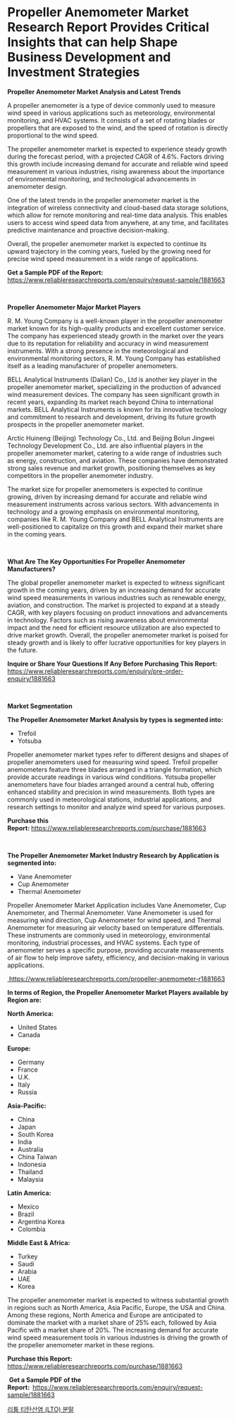 <p><h1>Propeller Anemometer Market Research Report Provides Critical Insights that can help Shape Business Development and Investment Strategies</h1></p><p><strong>Propeller Anemometer Market Analysis and Latest Trends</strong></p>
<p><p>A propeller anemometer is a type of device commonly used to measure wind speed in various applications such as meteorology, environmental monitoring, and HVAC systems. It consists of a set of rotating blades or propellers that are exposed to the wind, and the speed of rotation is directly proportional to the wind speed.</p><p>The propeller anemometer market is expected to experience steady growth during the forecast period, with a projected CAGR of 4.6%. Factors driving this growth include increasing demand for accurate and reliable wind speed measurement in various industries, rising awareness about the importance of environmental monitoring, and technological advancements in anemometer design.</p><p>One of the latest trends in the propeller anemometer market is the integration of wireless connectivity and cloud-based data storage solutions, which allow for remote monitoring and real-time data analysis. This enables users to access wind speed data from anywhere, at any time, and facilitates predictive maintenance and proactive decision-making.</p><p>Overall, the propeller anemometer market is expected to continue its upward trajectory in the coming years, fueled by the growing need for precise wind speed measurement in a wide range of applications.</p></p>
<p><strong>Get a Sample PDF of the Report:&nbsp;</strong> <a href="https://www.reliableresearchreports.com/enquiry/request-sample/1881663">https://www.reliableresearchreports.com/enquiry/request-sample/1881663</a></p>
<p>&nbsp;</p>
<p><strong>Propeller Anemometer Major Market Players</strong></p>
<p><p>R. M. Young Company is a well-known player in the propeller anemometer market known for its high-quality products and excellent customer service. The company has experienced steady growth in the market over the years due to its reputation for reliability and accuracy in wind measurement instruments. With a strong presence in the meteorological and environmental monitoring sectors, R. M. Young Company has established itself as a leading manufacturer of propeller anemometers.</p><p>BELL Analytical Instruments (Dalian) Co., Ltd is another key player in the propeller anemometer market, specializing in the production of advanced wind measurement devices. The company has seen significant growth in recent years, expanding its market reach beyond China to international markets. BELL Analytical Instruments is known for its innovative technology and commitment to research and development, driving its future growth prospects in the propeller anemometer market.</p><p>Arctic Huineng (Beijing) Technology Co., Ltd. and Beijing Bolun Jingwei Technology Development Co., Ltd. are also influential players in the propeller anemometer market, catering to a wide range of industries such as energy, construction, and aviation. These companies have demonstrated strong sales revenue and market growth, positioning themselves as key competitors in the propeller anemometer industry.</p><p>The market size for propeller anemometers is expected to continue growing, driven by increasing demand for accurate and reliable wind measurement instruments across various sectors. With advancements in technology and a growing emphasis on environmental monitoring, companies like R. M. Young Company and BELL Analytical Instruments are well-positioned to capitalize on this growth and expand their market share in the coming years.</p></p>
<p>&nbsp;</p>
<p><strong>What Are The Key Opportunities For Propeller Anemometer Manufacturers?</strong></p>
<p><p>The global propeller anemometer market is expected to witness significant growth in the coming years, driven by an increasing demand for accurate wind speed measurements in various industries such as renewable energy, aviation, and construction. The market is projected to expand at a steady CAGR, with key players focusing on product innovations and advancements in technology. Factors such as rising awareness about environmental impact and the need for efficient resource utilization are also expected to drive market growth. Overall, the propeller anemometer market is poised for steady growth and is likely to offer lucrative opportunities for key players in the future.</p></p>
<p><strong>Inquire or Share Your Questions If Any Before Purchasing This Report:</strong> <a href="https://www.reliableresearchreports.com/enquiry/pre-order-enquiry/1881663">https://www.reliableresearchreports.com/enquiry/pre-order-enquiry/1881663</a></p>
<p>&nbsp;</p>
<p><strong>Market Segmentation</strong></p>
<p><strong>The Propeller Anemometer Market Analysis by types is segmented into:</strong></p>
<p><ul><li>Trefoil</li><li>Yotsuba</li></ul></p>
<p><p>Propeller anemometer market types refer to different designs and shapes of propeller anemometers used for measuring wind speed. Trefoil propeller anemometers feature three blades arranged in a triangle formation, which provide accurate readings in various wind conditions. Yotsuba propeller anemometers have four blades arranged around a central hub, offering enhanced stability and precision in wind measurements. Both types are commonly used in meteorological stations, industrial applications, and research settings to monitor and analyze wind speed for various purposes.</p></p>
<p><strong>Purchase this Report:&nbsp;</strong><a href="https://www.reliableresearchreports.com/purchase/1881663">https://www.reliableresearchreports.com/purchase/1881663</a></p>
<p>&nbsp;</p>
<p><strong>The Propeller Anemometer Market Industry Research by Application is segmented into:</strong></p>
<p><ul><li>Vane Anemometer</li><li>Cup Anemometer</li><li>Thermal Anemometer</li></ul></p>
<p><p>Propeller Anemometer Market Application includes Vane Anemometer, Cup Anemometer, and Thermal Anemometer. Vane Anemometer is used for measuring wind direction, Cup Anemometer for wind speed, and Thermal Anemometer for measuring air velocity based on temperature differentials. These instruments are commonly used in meteorology, environmental monitoring, industrial processes, and HVAC systems. Each type of anemometer serves a specific purpose, providing accurate measurements of air flow to help improve safety, efficiency, and decision-making in various applications.</p></p>
<p><a href="https://www.reliableresearchreports.com/propeller-anemometer-r1881663">&nbsp;https://www.reliableresearchreports.com/propeller-anemometer-r1881663</a></p>
<p><strong>In terms of Region, the Propeller Anemometer Market Players available by Region are:</strong></p>
<p>
    <p> <strong> North America: </strong>
        <ul>
            <li>United States</li>
            <li>Canada</li>
        </ul>
        </p> 
    <p> <strong> Europe: </strong>
        <ul>
            <li>Germany</li>
            <li>France</li>
            <li>U.K.</li>
            <li>Italy</li>
            <li>Russia</li>
        </ul>
        </p> 
    <p> <strong> Asia-Pacific: </strong>
        <ul>
            <li>China</li>
            <li>Japan</li>
            <li>South Korea</li>
            <li>India</li>
            <li>Australia</li>
            <li>China Taiwan</li>
            <li>Indonesia</li>
            <li>Thailand</li>
            <li>Malaysia</li>
        </ul>
        </p> 
    <p> <strong> Latin America: </strong>
        <ul>
            <li>Mexico</li>
            <li>Brazil</li>
            <li>Argentina Korea</li>
            <li>Colombia</li>
        </ul>
        </p> 
    <p> <strong> Middle East & Africa: </strong>
        <ul>
            <li>Turkey</li>
            <li>Saudi</li>
            <li>Arabia</li>
            <li>UAE</li>
            <li>Korea</li>
        </ul>
    </p>
    </p>
<p><p>The propeller anemometer market is expected to witness substantial growth in regions such as North America, Asia Pacific, Europe, the USA and China. Among these regions, North America and Europe are anticipated to dominate the market with a market share of 25% each, followed by Asia Pacific with a market share of 20%. The increasing demand for accurate wind speed measurement tools in various industries is driving the growth of the propeller anemometer market in these regions.</p></p>
<p><strong>Purchase this Report: </strong><a href="https://www.reliableresearchreports.com/purchase/1881663">https://www.reliableresearchreports.com/purchase/1881663</a></p>
<p>&nbsp;<strong>Get a Sample PDF of the Report:&nbsp;&nbsp;</strong><a href="https://www.reliableresearchreports.com/enquiry/request-sample/1881663">https://www.reliableresearchreports.com/enquiry/request-sample/1881663</a></p>
<p><strong></strong></p>
<p><p><a href="https://github.com/Marcosoenrt565736/Market-Research-Report-List-1/blob/main/3809159173160.md">리튬 티탄산염 (LTO) 분말</a></p></p>